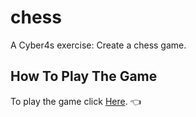 # chess
A Cyber4s exercise: Create a chess game.

## How To Play The Game

To play the game click [Here](). :point_left:
